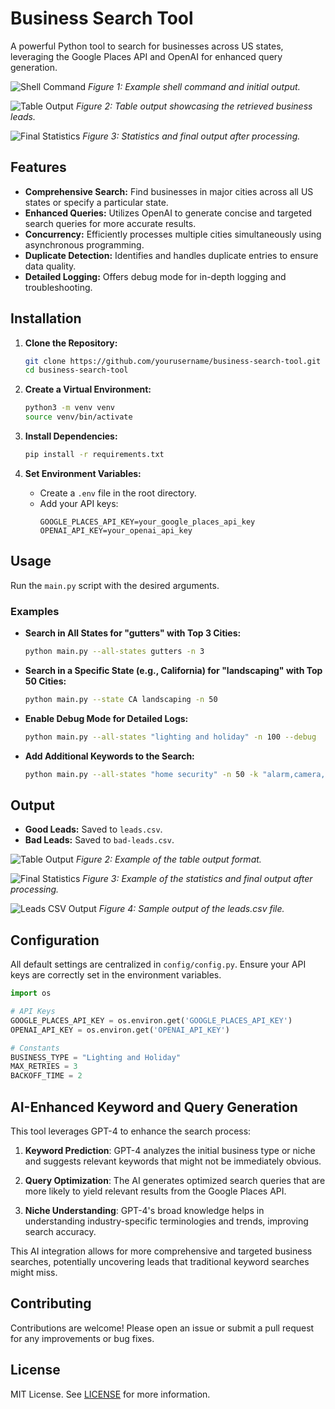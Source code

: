 # Business Search Tool

A powerful Python tool to search for businesses across US states, leveraging the Google Places API and OpenAI for enhanced query generation.

![Shell Command](imgs/img0.png)
*Figure 1: Example shell command and initial output.*

![Table Output](imgs/img1.png)
*Figure 2: Table output showcasing the retrieved business leads.*

![Final Statistics](imgs/img2.png)
*Figure 3: Statistics and final output after processing.*

## Features
- **Comprehensive Search:** Find businesses in major cities across all US states or specify a particular state.
- **Enhanced Queries:** Utilizes OpenAI to generate concise and targeted search queries for more accurate results.
- **Concurrency:** Efficiently processes multiple cities simultaneously using asynchronous programming.
- **Duplicate Detection:** Identifies and handles duplicate entries to ensure data quality.
- **Detailed Logging:** Offers debug mode for in-depth logging and troubleshooting.

## Installation

1. **Clone the Repository:**
   ```bash
   git clone https://github.com/yourusername/business-search-tool.git
   cd business-search-tool
   ```

2. **Create a Virtual Environment:**
   ```bash
   python3 -m venv venv
   source venv/bin/activate
   ```

3. **Install Dependencies:**
   ```bash
   pip install -r requirements.txt
   ```

4. **Set Environment Variables:**
   - Create a `.env` file in the root directory.
   - Add your API keys:
     ```
     GOOGLE_PLACES_API_KEY=your_google_places_api_key
     OPENAI_API_KEY=your_openai_api_key
     ```

## Usage

Run the `main.py` script with the desired arguments.

### Examples
- **Search in All States for "gutters" with Top 3 Cities:**
  ```bash
  python main.py --all-states gutters -n 3
  ```

- **Search in a Specific State (e.g., California) for "landscaping" with Top 50 Cities:**
  ```bash
  python main.py --state CA landscaping -n 50
  ```

- **Enable Debug Mode for Detailed Logs:**
  ```bash
  python main.py --all-states "lighting and holiday" -n 100 --debug
  ```

- **Add Additional Keywords to the Search:**
  ```bash
  python main.py --all-states "home security" -n 50 -k "alarm,camera,monitoring"
  ```

## Output

- **Good Leads:** Saved to `leads.csv`.
- **Bad Leads:** Saved to `bad-leads.csv`.

![Table Output](imgs/img1.png)
*Figure 2: Example of the table output format.*

![Final Statistics](imgs/img2.png)
*Figure 3: Example of the statistics and final output after processing.*

![Leads CSV Output](imgs/img3.png)
*Figure 4: Sample output of the leads.csv file.*

## Configuration

All default settings are centralized in `config/config.py`. Ensure your API keys are correctly set in the environment variables.

```python:config/config.py
import os

# API Keys
GOOGLE_PLACES_API_KEY = os.environ.get('GOOGLE_PLACES_API_KEY')
OPENAI_API_KEY = os.environ.get('OPENAI_API_KEY')

# Constants
BUSINESS_TYPE = "Lighting and Holiday"
MAX_RETRIES = 3
BACKOFF_TIME = 2
```

## AI-Enhanced Keyword and Query Generation

This tool leverages GPT-4 to enhance the search process:

1. **Keyword Prediction**: GPT-4 analyzes the initial business type or niche and suggests relevant keywords that might not be immediately obvious.

2. **Query Optimization**: The AI generates optimized search queries that are more likely to yield relevant results from the Google Places API.

3. **Niche Understanding**: GPT-4's broad knowledge helps in understanding industry-specific terminologies and trends, improving search accuracy.

This AI integration allows for more comprehensive and targeted business searches, potentially uncovering leads that traditional keyword searches might miss.

## Contributing

Contributions are welcome! Please open an issue or submit a pull request for any improvements or bug fixes.

## License

MIT License. See [LICENSE](LICENSE) for more information.
